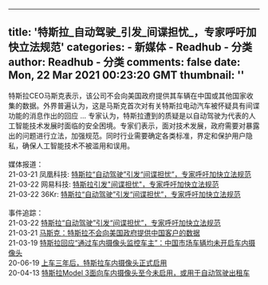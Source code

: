 
---
title: '特斯拉_自动驾驶_引发_间谍担忧_，专家呼吁加快立法规范'
categories: 
    - 新媒体
    - Readhub - 分类
author: Readhub - 分类
comments: false
date: Mon, 22 Mar 2021 00:23:20 GMT
thumbnail: ''
---

<div>   
特斯拉CEO马斯克表示，该公司不会向美国政府提供其车辆在中国或其他国家收集的数据。外界普遍认为，这是马斯克首次对有关特斯拉电动汽车被怀疑具有间谍功能的消息作出的回应 ... 专家认为，特斯拉遭到的质疑是以自动驾驶为代表的人工智能技术发展时面临的安全困境。专家们表示，面对技术发展，政府需要对暴露出的问题进行立法，加强规范。同时行业需要确定各类标准，界定和保护用户隐私，确保人工智能技术不被滥用和误用。<br><br>媒体报道：<br>21-03-21 凤凰科技: <a href="https://tech.ifeng.com/c/84nzEglQoiS">特斯拉“自动驾驶”引发“间谍担忧”，专家呼吁加快立法规范</a><br>21-03-22 网易科技: <a href="https://tech.163.com/21/0322/08/G5MA2KDR00097U7T.html">特斯拉引发"间谍担忧"，专家呼吁加快立法规范</a><br>21-03-22 36Kr: <a href="https://36kr.com/newsflashes/1148546546484615">特斯拉“自动驾驶”引发“间谍担忧”，专家呼吁加快立法规范</a><br><br>事件追踪：<br>21-03-22 <a href="https://readhub.cn/topic/84OnGdKHbGu">特斯拉“自动驾驶”引发“间谍担忧”，专家呼吁加快立法规范</a><br>21-03-21 <a href="https://readhub.cn/topic/84LAC0e4Aac">马斯克：特斯拉不会向美国政府提供中国客户的数据</a><br>21-03-19 <a href="https://readhub.cn/topic/84K7VX8PImy">特斯拉回应“通过车内摄像头监控车主”：中国市场车辆均未开启车内摄像头</a><br>20-06-19 <a href="https://readhub.cn/topic/7XqpDIJDaGi">上车三年后，特斯拉车内摄像头正式启用</a><br>20-04-13 <a href="https://readhub.cn/topic/7VDromDyzD5">特斯拉Model 3面向车内摄像头至今未启用，或用于自动驾驶出租车</a>  
</div>
            